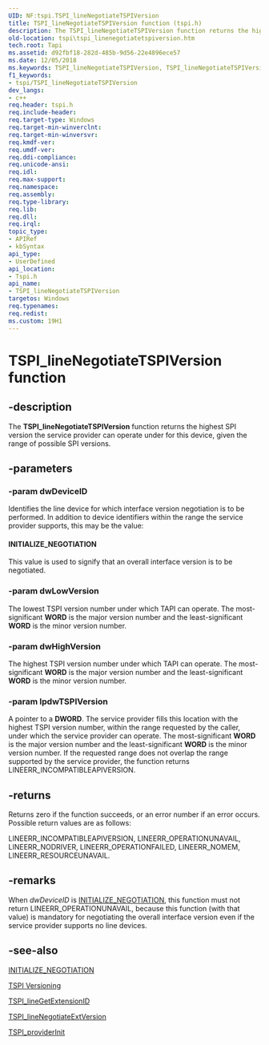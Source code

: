 ```yaml
---
UID: NF:tspi.TSPI_lineNegotiateTSPIVersion
title: TSPI_lineNegotiateTSPIVersion function (tspi.h)
description: The TSPI_lineNegotiateTSPIVersion function returns the highest SPI version the service provider can operate under for this device, given the range of possible SPI versions.
old-location: tspi\tspi_linenegotiatetspiversion.htm
tech.root: Tapi
ms.assetid: d92fbf18-282d-485b-9d56-22e4896ece57
ms.date: 12/05/2018
ms.keywords: TSPI_lineNegotiateTSPIVersion, TSPI_lineNegotiateTSPIVersion function [TAPI 2.2], _tspi_tspi_linenegotiatetspiversion, tspi.tspi_linenegotiatetspiversion, tspi/TSPI_lineNegotiateTSPIVersion
f1_keywords:
- tspi/TSPI_lineNegotiateTSPIVersion
dev_langs:
- c++
req.header: tspi.h
req.include-header: 
req.target-type: Windows
req.target-min-winverclnt: 
req.target-min-winversvr: 
req.kmdf-ver: 
req.umdf-ver: 
req.ddi-compliance: 
req.unicode-ansi: 
req.idl: 
req.max-support: 
req.namespace: 
req.assembly: 
req.type-library: 
req.lib: 
req.dll: 
req.irql: 
topic_type:
- APIRef
- kbSyntax
api_type:
- UserDefined
api_location:
- Tspi.h
api_name:
- TSPI_lineNegotiateTSPIVersion
targetos: Windows
req.typenames: 
req.redist: 
ms.custom: 19H1
---
```


# TSPI_lineNegotiateTSPIVersion function


## -description


The 
<b>TSPI_lineNegotiateTSPIVersion</b> function returns the highest SPI version the service provider can operate under for this device, given the range of possible SPI versions.


## -parameters




### -param dwDeviceID

Identifies the line device for which interface version negotiation is to be performed. In addition to device identifiers within the range the service provider supports, this may be the value: 







#### INITIALIZE_NEGOTIATION

This value is used to signify that an overall interface version is to be negotiated.


### -param dwLowVersion

The lowest TSPI version number under which TAPI can operate. The most-significant <b>WORD</b> is the major version number and the least-significant <b>WORD</b> is the minor version number.


### -param dwHighVersion

The highest TSPI version number under which TAPI can operate. The most-significant <b>WORD</b> is the major version number and the least-significant <b>WORD</b> is the minor version number.


### -param lpdwTSPIVersion

A pointer to a <b>DWORD</b>. The service provider fills this location with the highest TSPI version number, within the range requested by the caller, under which the service provider can operate. The most-significant <b>WORD</b> is the major version number and the least-significant <b>WORD</b> is the minor version number. If the requested range does not overlap the range supported by the service provider, the function returns LINEERR_INCOMPATIBLEAPIVERSION.


## -returns



Returns zero if the function succeeds, or an error number if an error occurs. Possible return values are as follows:

LINEERR_INCOMPATIBLEAPIVERSION, LINEERR_OPERATIONUNAVAIL, LINEERR_NODRIVER, LINEERR_OPERATIONFAILED, LINEERR_NOMEM, LINEERR_RESOURCEUNAVAIL.




## -remarks



When <i>dwDeviceID</i> is 
<a href="https://docs.microsoft.com/windows/desktop/Tapi/initialize-negotiation">INITIALIZE_NEGOTIATION</a>, this function must not return LINEERR_OPERATIONUNAVAIL, because this function (with that value) is mandatory for negotiating the overall interface version even if the service provider supports no line devices.




## -see-also




<a href="https://docs.microsoft.com/windows/desktop/Tapi/initialize-negotiation">INITIALIZE_NEGOTIATION</a>



<a href="https://docs.microsoft.com/windows/desktop/Tapi/tspi-versioning">TSPI Versioning</a>



<a href="https://docs.microsoft.com/windows/desktop/api/tspi/nf-tspi-tspi_linegetextensionid">TSPI_lineGetExtensionID</a>



<a href="https://docs.microsoft.com/windows/desktop/api/tspi/nf-tspi-tspi_linenegotiateextversion">TSPI_lineNegotiateExtVersion</a>



<a href="https://docs.microsoft.com/windows/desktop/api/tspi/nf-tspi-tspi_providerinit">TSPI_providerInit</a>
 

 

